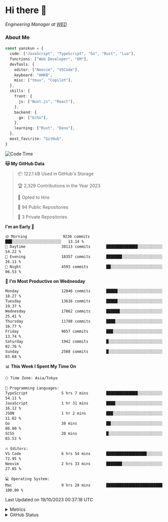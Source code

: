 # Hi there&nbsp;:wave:

<!-- ![Alt text](https://spotify-recently-played-readme.vercel.app/api?user=31kynbuubkiu3r4qh4hjuaglhfay) -->

_Engineering Manager at [WED](https://github.com/wedinc)_

### About Me

```ts
const yanskun = {
  code: ["JavaScript", "TypeScript", "Go", "Rust", "Lua"],
  functions: ["Web Developer", "EM"],
  devTools: {
    editor: ["Neovim", "VSCode"],
    keyboard: "HHKB",
    misc: ["tmux", "Copilot"],
  },
  skills: {
    front: {
      js: ["Nuxt.js", "React"],
    },
    backend: {
      go: ["Echo"],
    },
    learning: ["Rust", "Deno"],
  },
  most_favirite: "GitHub",
}
```

<!--START_SECTION:waka-->
![Code Time](http://img.shields.io/badge/Code%20Time-511%20hrs%2038%20mins-blue)

**🐱 My GitHub Data** 

> 📦 122.1 kB Used in GitHub's Storage 
 > 
> 🏆 2,329 Contributions in the Year 2023
 > 
> 💼 Opted to Hire
 > 
> 📜 94 Public Repositories 
 > 
> 🔑 3 Private Repositories 
 > 
**I'm an Early 🐤** 

```text
🌞 Morning                9236 commits        ███░░░░░░░░░░░░░░░░░░░░░░   13.14 % 
🌆 Daytime                38113 commits       ██████████████░░░░░░░░░░░   54.22 % 
🌃 Evening                18357 commits       ███████░░░░░░░░░░░░░░░░░░   26.11 % 
🌙 Night                  4593 commits        ██░░░░░░░░░░░░░░░░░░░░░░░   06.53 % 
```
📅 **I'm Most Productive on Wednesday** 

```text
Monday                   12846 commits       █████░░░░░░░░░░░░░░░░░░░░   18.27 % 
Tuesday                  13616 commits       █████░░░░░░░░░░░░░░░░░░░░   19.37 % 
Wednesday                17862 commits       ██████░░░░░░░░░░░░░░░░░░░   25.41 % 
Thursday                 11788 commits       ████░░░░░░░░░░░░░░░░░░░░░   16.77 % 
Friday                   9657 commits        ███░░░░░░░░░░░░░░░░░░░░░░   13.74 % 
Saturday                 1942 commits        █░░░░░░░░░░░░░░░░░░░░░░░░   02.76 % 
Sunday                   2588 commits        █░░░░░░░░░░░░░░░░░░░░░░░░   03.68 % 
```


📊 **This Week I Spent My Time On** 

```text
🕑︎ Time Zone: Asia/Tokyo

💬 Programming Languages: 
TypeScript               5 hrs 7 mins        ██████████████░░░░░░░░░░░   54.11 % 
JavaScript               1 hr 31 mins        ████░░░░░░░░░░░░░░░░░░░░░   16.12 % 
JSON                     1 hr 2 mins         ███░░░░░░░░░░░░░░░░░░░░░░   11.02 % 
Go                       38 mins             ██░░░░░░░░░░░░░░░░░░░░░░░   06.80 % 
SCSS                     20 mins             █░░░░░░░░░░░░░░░░░░░░░░░░   03.53 % 

🔥 Editors: 
VS Code                  6 hrs 54 mins       ██████████████████░░░░░░░   72.95 % 
Neovim                   2 hrs 33 mins       ███████░░░░░░░░░░░░░░░░░░   27.05 % 

💻 Operating System: 
Mac                      9 hrs 28 mins       █████████████████████████   100.00 % 
```


 Last Updated on 19/10/2023 00:37:18 UTC
<!--END_SECTION:waka-->

<details>
  <summary>Metrics</summary>
  <img src="https://github.com/yanskun/yanskun/blob/main/github-metrics.svg" alt="Metrics">
</details>

<details>
  <summary>GitHub Status</summary>
  <picture>
    <source media="(prefers-color-scheme: dark)" srcset="https://raw.githubusercontent.com/yanskun/yanskun/master/profile-summary-card-output/nord_dark/0-profile-details.svg">
   <img src="https://raw.githubusercontent.com/yanskun/yanskun/master/profile-summary-card-output/default/0-profile-details.svg">
  </picture>
  <br>
  <picture>
    <source media="(prefers-color-scheme: dark)" srcset="https://raw.githubusercontent.com/yanskun/yanskun/master/profile-summary-card-output/nord_dark/1-repos-per-language.svg">
   <img src="https://raw.githubusercontent.com/yanskun/yanskun/master/profile-summary-card-output/default/1-repos-per-language.svg">
  </picture>
  <picture>
    <source media="(prefers-color-scheme: dark)" srcset="https://raw.githubusercontent.com/yanskun/yanskun/master/profile-summary-card-output/nord_dark/2-most-commit-language.svg">
   <img src="https://raw.githubusercontent.com/yanskun/yanskun/master/profile-summary-card-output/default/2-most-commit-language.svg">
  </picture>
  <br>
  <picture>
    <source media="(prefers-color-scheme: dark)" srcset="https://raw.githubusercontent.com/yanskun/yanskun/master/profile-summary-card-output/nord_dark/3-stats.svg">
   <img src="https://raw.githubusercontent.com/yanskun/yanskun/master/profile-summary-card-output/default/3-stats.svg">
  </picture>
  <picture>
    <source media="(prefers-color-scheme: dark)" srcset="https://raw.githubusercontent.com/yanskun/yanskun/master/profile-summary-card-output/nord_dark/4-productive-time.svg">
   <img src="https://raw.githubusercontent.com/yanskun/yanskun/master/profile-summary-card-output/default/4-productive-time.svg">
  </picture>
</details>
